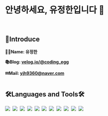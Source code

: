 <!--센터 버전
<h1 align="center" style="font-weight:bold">Hi there, I'm Jeonghan 👋</h1>

<h2 align="center" style="font-weight:bold">👋Introduce</h2>
<div align="center" style="font-weight:bold">🙋‍♂️Name: 유정한 <br/></div>
<div align="center" style="font-weight:bold" onclick="location.href='https://velog.io/@coding_egg'">📚Blog: <a href = "https://velog.io/@coding_egg"> velog.io/@coding_egg</a> <br/></div>
<div align="center" style="font-weight:bold" onclick="location.href='mailto:yjh9360@naver.com'">✉Mail: <a href = "mailto:yjh9360@naver.com"> yjh9360@naver.com</a><br/></div>

<h2 align="center" style="font-weight:bold">🛠Languages and Tools🛠</h2>
<div align="center">
  <img src="https://img.shields.io/badge/Python-3766AB?style=flat-square&logo=Python&logoColor=white"/>&nbsp;
  <img src="https://img.shields.io/badge/Flask-000000?style=flat-square&logo=Flask&logoColor=white"/>&nbsp;
  <img src="https://img.shields.io/badge/Kotlin-0095D5?style=flat-square&logo=Kotlin&logoColor=white"/> <img src="https://img.shields.io/badge/C-A8B9CC?style=flat-square&logo=C&logoColor=white"/>&nbsp;
  <img src="https://img.shields.io/badge/Java-007396?style=flat-square&logo=Java&logoColor=white"/>&nbsp;
  <img src="https://img.shields.io/badge/JavaScript-F7DF1E?style=flat-square&logo=JavaScript&logoColor=white"/>&nbsp;
  <img src="https://img.shields.io/badge/MySQL-4479A1?style=flat-square&logo=MySQL&logoColor=white"/>&nbsp;
  <img src="https://img.shields.io/badge/SQLite-003B57?style=flat-square&logo=SQLite&logoColor=white"/>&nbsp;
</div>
-->

<!--일반 버전-->
<!-- 대문이미지 추가 -->

<!-- # Hi there, I'm Jeonghan 👋 -->
# 안녕하세요, 유정한입니다 👋
<br/>
<!--
![KakaoTalk_20210115_034609699](https://user-images.githubusercontent.com/57481424/104634684-49770080-56e4-11eb-95a5-f6e8beb74a5e.jpg)
-->

## 👋Introduce
**🙋‍♂️Name: 유정한** <br/>

**📚Blog: [velog.io/@coding_egg](https://velog.io/@coding_egg)**

**✉Mail: [yjh9360@naver.com](mailto:yjh9360@naver.com)**
<br/><br/>

## 🛠Languages and Tools🛠

  <img src="https://img.shields.io/badge/Python-3766AB?style=flat-square&logo=Python&logoColor=white"/>&nbsp;
  <img src="https://img.shields.io/badge/Flask-000000?style=flat-square&logo=Flask&logoColor=white"/>&nbsp;
  <img src="https://img.shields.io/badge/Kotlin-0095D5?style=flat-square&logo=Kotlin&logoColor=white"/>&nbsp;
  <img src="https://img.shields.io/badge/Android_Studio-3DDC84?style=flat-square&logo=android&logoColor=white"/>&nbsp;
  <img src="https://img.shields.io/badge/C-A8B9CC?style=flat-square&logo=C&logoColor=white"/>&nbsp;
  <img src="https://img.shields.io/badge/Java-007396?style=flat-square&logo=Java&logoColor=white"/>&nbsp;
  <img src="https://img.shields.io/badge/JavaScript-F7DF1E?style=flat-square&logo=JavaScript&logoColor=white"/>&nbsp;
  <img src="https://img.shields.io/badge/MySQL-4479A1?style=flat-square&logo=MySQL&logoColor=white"/>&nbsp;
  <img src="https://img.shields.io/badge/SQLite-003B57?style=flat-square&logo=SQLite&logoColor=white"/>&nbsp;
  <img src="https://img.shields.io/badge/Node.js-339933?style=flat-square&logo=Node.js&logoColor=white"/>&nbsp;
  <img src="https://img.shields.io/badge/Flutter-02569B?style=flat-square&logo=Flutter&logoColor=white"/>&nbsp;
